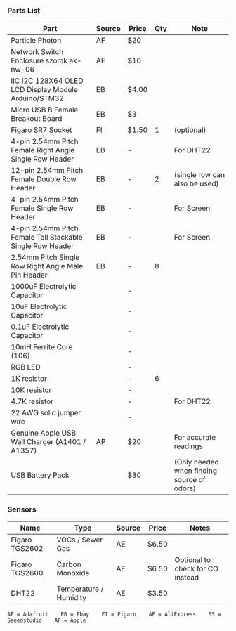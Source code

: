### Parts List
|Part                                                       |Source  |Price   |Qty  |Note       |
|-----------------------------------------------------------|--------|--------|-----|-----------|
|Particle Photon                                            |AF      |$20     |     |           |
|Network Switch Enclosure szomk ak-nw-06                    |AE      |$10     |     |           |
|IIC I2C 128X64 OLED LCD Display Module Arduino/STM32       |EB      |$4.00   |     |           |
|Micro USB B Female Breakout Board	                        |EB      |$3      |     |           |
|Figaro SR7 Socket                                          |FI      |$1.50   |1    |(optional) |
|4-pin 2.54mm Pitch Female Right Angle Single Row Header    |EB      | -      |     |For DHT22  |
|12-pin 2.54mm Pitch Female Double Row Header               |EB      | -      |2    |(single row can also be used) |
|4-pin 2.54mm Pitch Female Single Row Header                |EB      | -      |     |For Screen |
|4-pin 2.54mm Pitch Female Tall Stackable Single Row Header |EB      | -      |     |For Screen |
|2.54mm Pitch Single Row Right Angle Male Pin Header        |EB      | -      |8    |           |
|1000uF Electrolytic Capacitor                              |        | -      |     |           |
|10uF Electrolytic Capacitor                                |        | -      |     |           |
|0.1uF Electrolytic Capacitor                               |        | -      |     |           |
|10mH Ferrite Core (106)                                    |        | -      |     |           |
|RGB LED                                                    |        | -      |     |           |
|1K resistor                                                |        | -      |6    |           |
|10K resistor                                               |        | -      |     |           |
|4.7K resistor                                              |        | -      |     |For DHT22  |
|22 AWG solid jumper wire                                   |        | -      |     |           |
|Genuine Apple USB Wall Charger (A1401 / A1357)             |AP      |$20     |     |For accurate readings |
|USB Battery Pack                                           |        |$30     |     |(Only needed when finding source of odors) |

### Sensors
|Name               |Type                   |Source  |Price   |Notes
|-------------------|-----------------------|--------|--------|-----
|Figaro TGS2602     |VOCs / Sewer Gas       |AE      |$6.50   |
|Figaro TGS2600     |Carbon Monoxide        |AE      |$6.50   |Optional to check for CO instead
|DHT22              |Temperature / Humidity |AE      |$3.50   |

``AF = Adafruit    EB = Ebay    FI = Figaro    AE = AliExpress    SS = Seeedstudio    AP = Apple``
